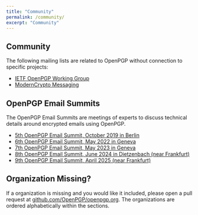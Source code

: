 ```yaml
---
title: "Community"
permalink: /community/
excerpt: "Community"
---
```


## Community

The following mailing lists are related to OpenPGP without connection to specific projects:

  * [IETF OpenPGP Working Group](https://www.ietf.org/mailman/listinfo/openpgp)
  * [ModernCrypto Messaging](https://moderncrypto.org/mailman/listinfo/messaging)

## OpenPGP Email Summits

The OpenPGP Email Summits are meetings of experts to discuss technical details around encrypted emails using OpenPGP.

  * [5th OpenPGP Email Summit, October 2019 in Berlin](/community/email-summit/2019/)
  * [6th OpenPGP Email Summit, May 2022 in Geneva](/community/email-summit/2022/)
  * [7th OpenPGP Email Summit, May 2023 in Geneva](/community/email-summit/2023/)
  * [8th OpenPGP Email Summit, June 2024 in Dietzenbach (near Frankfurt)](/community/email-summit/2024/)
  * [9th OpenPGP Email Summit, April 2025 (near Frankfurt)](/community/email-summit/2025/)

## Organization Missing?

If a organization is missing and you would like it included, please open a pull request at [github.com/OpenPGP/openpgp.org](https://github.com/OpenPGP/openpgp.org).
The organizations are ordered alphabetically within the sections.
